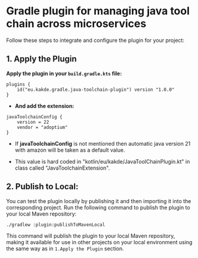 # Gradle plugin for managing java tool chain across microservices

Follow these steps to integrate and configure the plugin for your project:

## 1. Apply the Plugin

**Apply the plugin in your `build.gradle.kts` file:**

```
plugins {
    id("eu.kakde.gradle.java-toolchain-plugin") version "1.0.0"
}
```

- **And add the extension:**

```
javaToolchainConfig {
    version = 22
    vendor = "adoptium"
}
```

- If **javaToolchainConfig** is not mentioned then automatic java version 21 with amazon will be taken as a default value.

- This value is hard coded in "kotlin/eu/kakde/JavaToolChainPlugin.kt" in class called "JavaToolchainExtension".

## 2. Publish to Local:

You can test the plugin locally by publishing it and then importing it into the corresponding project. Run the following
command to publish the plugin to your local Maven repository:

```bash
./gradlew :plugin:publishToMavenLocal
```

This command will publish the plugin to your local Maven repository, making it available for use in other projects on
your local environment using the same way as in `1.Apply the Plugin` section.
